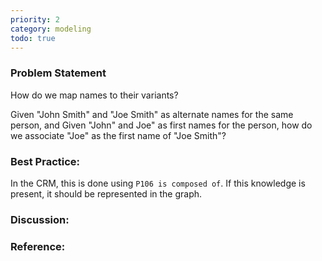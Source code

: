 ```yaml
---
priority: 2
category: modeling
todo: true
---
```

### Problem Statement

How do we map names to their variants?

Given "John Smith" and "Joe Smith" as alternate names for the same person, and Given "John" and 
Joe" as first names for the person, how do we associate "Joe" as the first name of "Joe Smith"?


### Best Practice:

In the CRM, this is done using `P106 is composed of`.  If this knowledge is present, it should be represented in the graph.

### Discussion:


### Reference:


